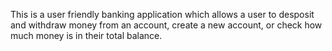 This is a user friendly banking application which allows a user to desposit and withdraw money from an account, create a new account, or check how much money is in their total balance. 
